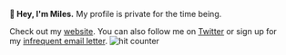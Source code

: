 **👋 Hey, I'm Miles.** My profile is private for the time being.

Check out my [website](https://miles.land). You can also follow me on [Twitter](https://twitter.com/milesmccain) or sign up for my [infrequent email letter](https://miles.land/letter/). ![hit counter](https://shynet.rmrm.io/ingress/0431d9e7-6844-4de2-9614-44477e670d39/pixel.gif)
